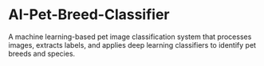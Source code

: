 # AI-Pet-Breed-Classifier
A machine learning-based pet image classification system that processes images, extracts labels, and applies deep learning classifiers to identify pet breeds and species.
